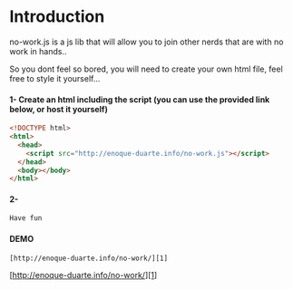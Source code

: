 # Introduction
no-work.js is a js lib that will allow you to join other nerds that are with no work in hands..

So you dont feel so bored, you will need to create your own html file, feel free to style it yourself...

#### 1- Create an html including the script (you can use the provided link below, or host it yourself)
```html
<!DOCTYPE html>
<html>
  <head>
    <script src="http://enoque-duarte.info/no-work.js"></script>
  </head>
  <body></body>
</html>
```

#### 2-
```html
Have fun
```

#### DEMO
```url
[http://enoque-duarte.info/no-work/][1]
```
[http://enoque-duarte.info/no-work/][1]

[1]: http://enoque-duarte.info/no-work/
